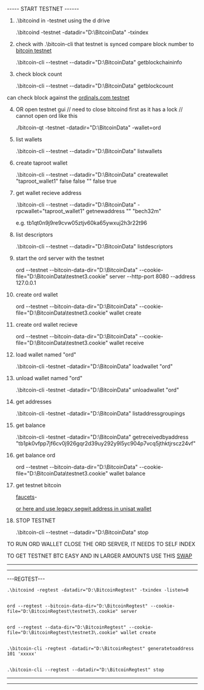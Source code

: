 
----- START TESTNET ------

1) .\bitcoind in -testnet using the d drive

    .\bitcoind -testnet -datadir="D:\BitcoinData" -txindex




2) check with .\bitcoin-cli that testnet is synced compare block number to [bitcoin testnet](https://mempool.space/testnet) 

    .\bitcoin-cli --testnet --datadir="D:\BitcoinData" getblockchaininfo





3) check block count

    .\bitcoin-cli --testnet --datadir="D:\BitcoinData" getblockcount


can check block against the [ordinals.com testnet](https://testnet.ordinals.com/blocks) 





4) OR open testnet gui  // need to close bitcoind first as it has a lock // cannot open ord like this

    
    ./bitcoin-qt -testnet -datadir="D:\BitcoinData" -wallet=ord






5) list wallets

    .\bitcoin-cli --testnet --datadir="D:\BitcoinData" listwallets





6) create taproot wallet

    .\bitcoin-cli --testnet --datadir="D:\BitcoinData" createwallet "taproot_wallet1" false false "" false true





7) get wallet recieve address

    .\bitcoin-cli --testnet --datadir="D:\BitcoinData" -rpcwallet="taproot_wallet1" getnewaddress "" "bech32m"

    e.g. tb1qt0n9j9re9cvw05ztjv60ka65ywxuj2h3r22t96





8) list descriptors

    .\bitcoin-cli --testnet --datadir="D:\BitcoinData" listdescriptors





9) start the ord server with the testnet

    ord --testnet --bitcoin-data-dir="D:\BitcoinData" --cookie-file="D:\BitcoinData\testnet3\.cookie" server --http-port 8080 --address 127.0.0.1





10) create ord wallet

    ord --testnet --bitcoin-data-dir="D:\BitcoinData" --cookie-file="D:\BitcoinData\testnet3\.cookie" wallet create





10) create ord wallet recieve 


    ord --testnet --bitcoin-data-dir="D:\BitcoinData" --cookie-file="D:\BitcoinData\testnet3\.cookie" wallet receive





1) load wallet named "ord"

    .\bitcoin-cli -testnet -datadir="D:\BitcoinData" loadwallet "ord"




1) unload wallet named "ord"

    .\bitcoin-cli -testnet -datadir="D:\BitcoinData" unloadwallet "ord"





1) get addresses 

    .\bitcoin-cli -testnet -datadir="D:\BitcoinData" listaddressgroupings





1) get balance

   
    .\bitcoin-cli -testnet -datadir="D:\BitcoinData" getreceivedbyaddress "tb1pk0vfpp7jf6cv0j926gqr2d39uy292y9l5yc904p7vcq5jthktjrscz24vf"




1) get balance ord

    ord --testnet --bitcoin-data-dir="D:\BitcoinData" --cookie-file="D:\BitcoinData\testnet3\.cookie" wallet balance



1) get testnet bitcoin

    [faucets](https://bitcoinfaucet.uo1.net/)-


    [or here and use legacy segwit address in unisat wallet](https://coinfaucet.eu/en/btc-testnet/)



99) STOP TESTNET

    .\bitcoin-cli --testnet --datadir="D:\BitcoinData" stop




TO RUN ORD WALLET CLOSE THE ORD SERVER, IT NEEDS TO SELF INDEX

TO GET TESTNET BTC EASY AND IN LARGER AMOUNTS USE THIS [SWAP](https://www.altquick.com/swap/)

---

---

---REGTEST---

    .\bitcoind -regtest -datadir="D:\BitcoinRegtest" -txindex -listen=0


    ord --regtest --bitcoin-data-dir="D:\BitcoinRegtest" --cookie-file="D:\BitcoinRegtest\testnet3\.cookie" server


    ord --regtest --data-dir="D:\BitcoinRegtest" --cookie-file="D:\BitcoinRegtest\testnet3\.cookie" wallet create


    .\bitcoin-cli -regtest -datadir="D:\BitcoinRegtest" generatetoaddress 101 'xxxxx'


    .\bitcoin-cli --regtest --datadir="D:\BitcoinRegtest" stop
    
---

---

